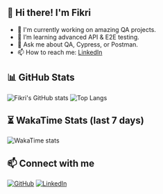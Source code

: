 ## 👋 Hi there! I'm Fikri

- 🔭 I'm currently working on amazing QA projects.
- 🌱 I’m learning advanced API & E2E testing.
- 💬 Ask me about QA, Cypress, or Postman.
- 📫 How to reach me: [LinkedIn](https://www.linkedin.com/in/fikri-achmad-fauzi)

## 📊 GitHub Stats

![Fikri's GitHub stats](https://github-readme-stats.vercel.app/api?username=Fikriaz&show_icons=true&theme=radical)
![Top Langs](https://github-readme-stats.vercel.app/api/top-langs/?username=Fikriaz&layout=compact&theme=radical)

## ⏳ WakaTime Stats (last 7 days)

<!-- Replace wakatime_username with your real WakaTime username -->
![WakaTime stats](https://github-readme-stats.vercel.app/api/wakatime?username=wakati_usernamekamu&theme=radical)

## 📫 Connect with me

[![GitHub](https://img.shields.io/badge/GitHub-000?logo=github&logoColor=white)](https://github.com/Fikriaz)
[![LinkedIn](https://img.shields.io/badge/LinkedIn-0A66C2?logo=linkedin&logoColor=white)](https://www.linkedin.com/in/fikri-achmad-fauzi)
